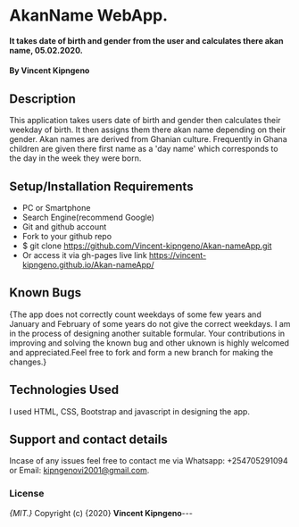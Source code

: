 # AkanName WebApp.
#### It takes date of birth and gender from the user and calculates there akan name, 05.02.2020.
#### By **Vincent Kipngeno**
## Description
  This application takes users date of birth and gender then calculates their weekday of birth.
  It then assigns them there akan name depending on their gender. Akan names are derived from Ghanian culture. Frequently in Ghana children are given there first name as a 'day name' which corresponds to the day
  in the week they were born.
## Setup/Installation Requirements
* PC or Smartphone
* Search Engine(recommend Google)
* Git and github account
* Fork to your github repo
* $ git clone https://github.com/Vincent-kipngeno/Akan-nameApp.git
* Or access it via gh-pages live link https://vincent-kipngeno.github.io/Akan-nameApp/
## Known Bugs
{The app does not correctly count weekdays of some few years and  January and February of some years
  do not give the correct weekdays. I am in the process of designing another suitable formular.
  Your contributions in improving and solving the known bug and other uknown is highly welcomed and appreciated.Feel free to fork and form a new branch for making the changes.}
## Technologies Used
I used HTML, CSS, Bootstrap and javascript in designing the app.
## Support and contact details
Incase of any issues feel free to contact me via Whatsapp: +254705291094 or Email: kipngenovi2001@gmail.com.
### License
*{MIT.}*
Copyright (c) {2020} **Vincent Kipngeno**---
